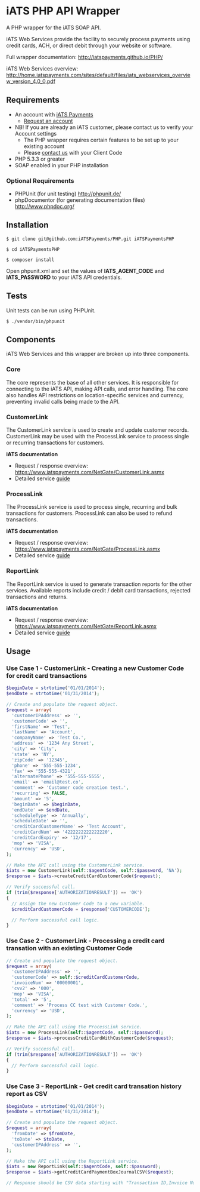 # iATS PHP API Wrapper

A PHP wrapper for the iATS SOAP API.

iATS Web Services provide the facility to securely process payments using credit cards, ACH, or direct debit through your website or software.

Full wrapper documentation: http://iatspayments.github.io/PHP/

iATS Web Services overview: http://home.iatspayments.com/sites/default/files/iats_webservices_overview_version_4.0_0.pdf

## Requirements

* An account with [iATS Payments](http://www.iatspayments.com/)
    * [Request an account](http://home.iatspayments.com/iats-php-wrapper)
* NB! If you are already an iATS customer, please contact us to verify your Account settings
    * The PHP wrapper requires certain features to be set up to your existing account
    * Please [contact us](http://home.iatspayments.com/iats-php-wrapper) with your Client Code
* PHP 5.3.3 or greater
* SOAP enabled in your PHP installation

### Optional Requirements

* PHPUnit (for unit testing) http://phpunit.de/
* phpDocumentor (for generating documentation files) http://www.phpdoc.org/

## Installation

`$ git clone git@github.com:iATSPayments/PHP.git iATSPaymentsPHP`

`$ cd iATSPaymentsPHP`

`$ composer install`

Open phpunit.xml and set the values of **IATS_AGENT_CODE** and **IATS_PASSWORD** to your iATS API credentials.

## Tests

Unit tests can be run using PHPUnit.

`$ ./vendor/bin/phpunit`

## Components

iATS Web Services and this wrapper are broken up into three components.

### Core

The core represents the base of all other services. It is responsible for connecting to the iATS API, making API calls,
and error handling. The core also handles API restrictions on location-specific services and currency, preventing
invalid calls being made to the API.

### CustomerLink

The CustomerLink service is used to create and update customer records. CustomerLink may be used with the
ProcessLink service to process single or recurring transactions for customers.

**iATS documentation**
* Request / response overview: https://www.iatspayments.com/NetGate/CustomerLink.asmx
* Detailed service [guide](https://na10.salesforce.com/sfc/p/#A0000000ZyVz/a/F00000008Qfp/68aOuqxOzcey6QbODvM9qyHG9fVgDtuWrkCDr84._WY=)

### ProcessLink

The ProcessLink service is used to process single, recurring and bulk transactions for customers. ProcessLink can
also be used to refund transactions.

**iATS documentation**
* Request / response overview: https://www.iatspayments.com/NetGate/ProcessLink.asmx
* Detailed service [guide](https://na10.salesforce.com/sfc/p/#A0000000ZyVz/a/F00000008Qfp/68aOuqxOzcey6QbODvM9qyHG9fVgDtuWrkCDr84._WY=)

### ReportLink

The ReportLink service is used to generate transaction reports for the other services. Available reports include
credit / debit card transactions, rejected transactions and returns.

**iATS documentation**
* Request / response overview: https://www.iatspayments.com/NetGate/ReportLink.asmx
* Detailed service [guide](https://na10.salesforce.com/sfc/p/#A0000000ZyVz/a/F00000008Qfp/68aOuqxOzcey6QbODvM9qyHG9fVgDtuWrkCDr84._WY=)

## Usage

### Use Case 1 - CustomerLink - Creating a new Customer Code for credit card transactions

```php
$beginDate = strtotime('01/01/2014');
$endDate = strtotime('01/31/2014');

// Create and populate the request object.
$request = array(
  'customerIPAddress' => '',
  'customerCode' => '',
  'firstName' => 'Test',
  'lastName' => 'Account',
  'companyName' => 'Test Co.',
  'address' => '1234 Any Street',
  'city' => 'City',
  'state' => 'NY',
  'zipCode' => '12345',
  'phone' => '555-555-1234',
  'fax' => '555-555-4321',
  'alternatePhone' => '555-555-5555',
  'email' => 'email@test.co',
  'comment' => 'Customer code creation test.',
  'recurring' => FALSE,
  'amount' => '5',
  'beginDate' => $beginDate,
  'endDate' => $endDate,
  'scheduleType' => 'Annually',
  'scheduleDate' => '',
  'creditCardCustomerName' => 'Test Account',
  'creditCardNum' => '4222222222222220',
  'creditCardExpiry' => '12/17',
  'mop' => 'VISA',
  'currency' => 'USD',
);

// Make the API call using the CustomerLink service.
$iats = new CustomerLink(self::$agentCode, self::$password, 'NA');
$response = $iats->createCreditCardCustomerCode($request);

// Verify successful call.
if (trim($response['AUTHORIZATIONRESULT']) == 'OK')
{
  // Assign the new Customer Code to a new variable.
  $creditCardCustomerCode = $response['CUSTOMERCODE'];

  // Perform successful call logic.
}
```

### Use Case 2 - CustomerLink - Processing a credit card transation with an existing Customer Code

```php
// Create and populate the request object.
$request = array(
  'customerIPAddress' => '',
  'customerCode' => self::$creditCardCustomerCode,
  'invoiceNum' => '00000001',
  'cvv2' => '000',
  'mop' => 'VISA',
  'total' => '5',
  'comment' => 'Process CC test with Customer Code.',
  'currency' => 'USD',
);

// Make the API call using the ProcessLink service.
$iats = new ProcessLink(self::$agentCode, self::$password);
$response = $iats->processCreditCardWithCustomerCode($request);

// Verify successful call.
if (trim($response['AUTHORIZATIONRESULT']) == 'OK')
{
  // Perform successful call logic.
}
```

### Use Case 3 - ReportLink - Get credit card transation history report as CSV

```php
$beginDate = strtotime('01/01/2014');
$endDate = strtotime('01/31/2014');

// Create and populate the request object.
$request = array(
  'fromDate' => $fromDate,
  'toDate' => $toDate,
  'customerIPAddress' => '',
);

// Make the API call using the ReportLink service.
$iats = new ReportLink(self::$agentCode, self::$password);
$response = $iats->getCreditCardPaymentBoxJournalCSV($request);

// Response should be CSV data starting with "Transaction ID,Invoice Number,Date Time"
```
